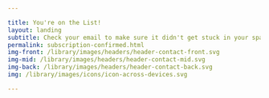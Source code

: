 ```yaml
---

title: You're on the List!
layout: landing
subtitle: Check your email to make sure it didn't get stuck in your spam.
permalink: subscription-confirmed.html
img-front: /library/images/headers/header-contact-front.svg
img-mid: /library/images/headers/header-contact-mid.svg
img-back: /library/images/headers/header-contact-back.svg
img: /library/images/icons/icon-across-devices.svg

---
```

